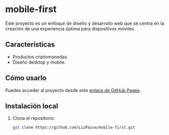# mobile-first
Este proyecto es un enfoque de diseño y desarrollo web que se centra en la creación de una experiencia óptima para dispositivos móviles.


## Características
- Productos criptomonedas.
- Diseño desktop y mobile.

## Cómo usarlo
Puedes acceder al proyecto desde este [enlace de GitHub Pages](https://lizpaiva.github.io/mobile-first/).

## Instalación local
1. Clona el repositorio:
   ```bash
   git clone https://github.com/LizPaiva/mobile-first.git
